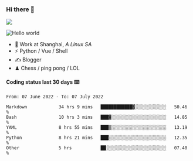 ### Hi there 👋
![](https://komarev.com/ghpvc/?username=Xuhandsome)


<img src="https://github-readme-stats.vercel.app/api?username=XuHandsome&show_icons=true&theme=merko" alt="Hello world">

<br/>

- 🍻  Work at Shanghai, _A Linux SA_
- ⚡  Python / Vue / Shell
- ✍️  Blogger
- ♟  Chess / ping pong / LOL

#### Coding status last 30 days ⌨️

<!--START_SECTION:waka-->

```text
From: 07 June 2022 - To: 07 July 2022

Markdown            34 hrs 9 mins   ████████████▓░░░░░░░░░░░░   50.46 %
Bash                10 hrs 3 mins   ███▓░░░░░░░░░░░░░░░░░░░░░   14.85 %
YAML                8 hrs 55 mins   ███▒░░░░░░░░░░░░░░░░░░░░░   13.19 %
Python              8 hrs 21 mins   ███░░░░░░░░░░░░░░░░░░░░░░   12.35 %
Other               5 hrs           ██░░░░░░░░░░░░░░░░░░░░░░░   07.40 %
```

<!--END_SECTION:waka-->

